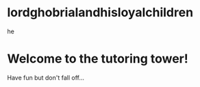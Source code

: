 # lordghobrialandhisloyalchildren
he
<!DOCTYPE html>
<html lang="en">
<head>
    <meta charset="UTF-8">
    <meta name="viewport" content="width=device-width, initial-scale=1.0">
    <title>Lord Ghobrial's Tutoring Tower</title>
    <link rel="stylesheet" href="style.css">
</head>
<body>
    <h1>Welcome to the tutoring tower!</h1>
    <p>Have fun but don't fall off...</p>
</body>
</html>
